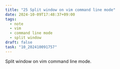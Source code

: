 ```yaml
---
title: "25 Split window on vim command line mode"
date: 2024-10-09T17:48:37+09:00
tags:
  - note
  - vim
  - command line mode
  - split window
draft: false
task: "10_202410091757"
---
```


Split window on vim command line mode.  
